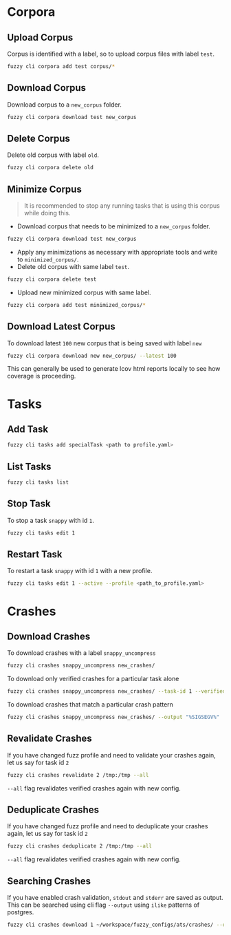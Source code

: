 # Corpora

## Upload Corpus

Corpus is identified with a label, so to upload corpus files with label `test`.

``` bash
fuzzy cli corpora add test corpus/*
```

## Download Corpus

Download corpus to a `new_corpus` folder.

``` bash
fuzzy cli corpora download test new_corpus
```

## Delete Corpus

Delete old corpus with label `old`.

``` bash
fuzzy cli corpora delete old
```

## Minimize Corpus

> It is recommended to stop any running tasks that is using this corpus while doing this.

- Download corpus that needs to be minimized to a `new_corpus` folder.

``` bash
fuzzy cli corpora download test new_corpus
```

- Apply any minimizations as necessary with appropriate tools and write to `minimized_corpus/`.
- Delete old corpus with same label `test`.

``` bash
fuzzy cli corpora delete test
```

- Upload new minimized corpus with same label.

``` bash
fuzzy cli corpora add test minimized_corpus/*
```

## Download Latest Corpus

To download latest `100` new corpus that is being saved with label `new`

``` bash
fuzzy cli corpora download new new_corpus/ --latest 100
```

This can generally be used to generate lcov html reports locally to see how coverage is proceeding.

# Tasks

## Add Task

``` bash
fuzzy cli tasks add specialTask <path to profile.yaml>
```

## List Tasks

``` bash
fuzzy cli tasks list
```

## Stop Task

To stop a task `snappy` with id `1`.

``` bash
fuzzy cli tasks edit 1
```

## Restart Task

To restart a task `snappy` with id `1` with a new profile.

``` bash
fuzzy cli tasks edit 1 --active --profile <path_to_profile.yaml>
```

# Crashes

## Download Crashes

To download crashes with a label `snappy_uncompress`

``` bash
fuzzy cli crashes snappy_uncompress new_crashes/
```

To download only verified crashes for a particular task alone

``` bash
fuzzy cli crashes snappy_uncompress new_crashes/ --task-id 1 --verified
```

To download crashes that match a particular crash pattern

``` bash
fuzzy cli crashes snappy_uncompress new_crashes/ --output "%SIGSEGV%"
```

## Revalidate Crashes

If you have changed fuzz profile and need to validate your crashes again, let us say for task id `2`

``` bash
fuzzy cli crashes revalidate 2 /tmp:/tmp --all
```

`--all` flag revalidates verified crashes again with new config.

## Deduplicate Crashes

If you have changed fuzz profile and need to deduplicate your crashes again, let us say for task id `2`

``` bash
fuzzy cli crashes deduplicate 2 /tmp:/tmp --all
```

`--all` flag revalidates verified crashes again with new config.

## Searching Crashes

If you have enabled crash validation, `stdout` and `stderr` are saved as output. This can be searched using cli flag `--output`
using `ilike` patterns of postgres.

``` bash
fuzzy cli crashes download 1 ~/workspace/fuzzy_configs/ats/crashes/ --output "%str_alloc%"
```
